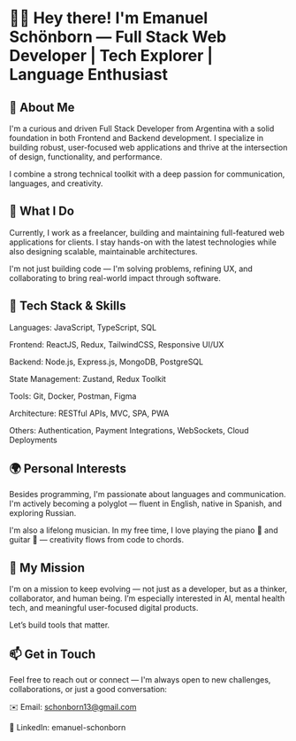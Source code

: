 # 👋🏼 Hey there! I'm Emanuel Schönborn — Full Stack Web Developer | Tech Explorer | Language Enthusiast
## 👤  About Me ##
I'm a curious and driven Full Stack Developer from Argentina with a solid foundation in both Frontend and Backend development. I specialize in building robust, user-focused web applications and thrive at the intersection of design, functionality, and performance.

I combine a strong technical toolkit with a deep passion for communication, languages, and creativity.

## 💼  What I Do ##
Currently, I work as a freelancer, building and maintaining full-featured web applications for clients. I stay hands-on with the latest technologies while also designing scalable, maintainable architectures.

I'm not just building code — I'm solving problems, refining UX, and collaborating to bring real-world impact through software.

## 🧠  Tech Stack & Skills ##
Languages: JavaScript, TypeScript, SQL

Frontend: ReactJS, Redux, TailwindCSS, Responsive UI/UX

Backend: Node.js, Express.js, MongoDB, PostgreSQL

State Management: Zustand, Redux Toolkit

Tools: Git, Docker, Postman, Figma

Architecture: RESTful APIs, MVC, SPA, PWA

Others: Authentication, Payment Integrations, WebSockets, Cloud Deployments

## 🌍  Personal Interests ##
Besides programming, I'm passionate about languages and communication. I'm actively becoming a polyglot — fluent in English, native in Spanish, and exploring Russian.

I'm also a lifelong musician. In my free time, I love playing the piano 🎹 and guitar 🎸 — creativity flows from code to chords.

## 🎯  My Mission ##
I'm on a mission to keep evolving — not just as a developer, but as a thinker, collaborator, and human being. I’m especially interested in AI, mental health tech, and meaningful user-focused digital products.

Let’s build tools that matter.

## 📫  Get in Touch ##
Feel free to reach out or connect — I'm always open to new challenges, collaborations, or just a good conversation:

✉️ Email: schonborn13@gmail.com

💼 LinkedIn: emanuel-schonborn
